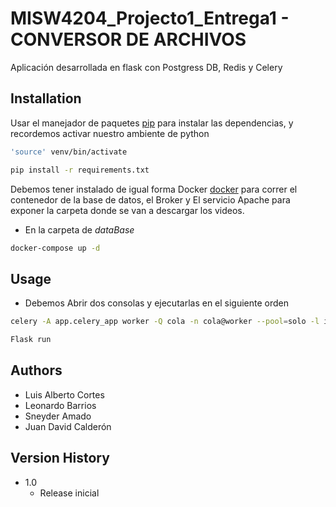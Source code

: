 # MISW4204_Projecto1_Entrega1 - CONVERSOR DE ARCHIVOS

Aplicación desarrollada en flask con Postgress DB, Redis y Celery

## Installation

Usar el manejador de paquetes [pip](https://pip.pypa.io/en/stable/) para instalar las dependencias, y recordemos activar nuestro ambiente de python

```bash
'source' venv/bin/activate

pip install -r requirements.txt
```

Debemos tener instalado de igual forma Docker [docker](https://www.docker.com/) para correr el contenedor de la base de datos, el Broker y El servicio Apache para exponer la carpeta donde se van a descargar los videos.

- En la carpeta de *dataBase*
```bash
docker-compose up -d
```

## Usage

- Debemos Abrir dos consolas y ejecutarlas en el siguiente orden

```bash 
celery -A app.celery_app worker -Q cola -n cola@worker --pool=solo -l info
```

```bash 
Flask run
```

## Authors

- Luis Alberto Cortes  
- Leonardo Barrios
- Sneyder Amado
- Juan David Calderón

## Version History

* 1.0
    * Release inicial
